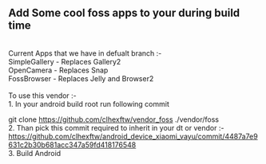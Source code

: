 <h2> Add Some cool foss apps to your during build time </h2>
<br />
Current Apps that we have in defualt branch :- <br />
SimpleGallery - Replaces Gallery2 <br />
OpenCamera - Replaces Snap <br />
FossBrowser - Replaces Jelly and Browser2 <br />

<br />
To use this vendor :-
<br />
1. In your android build root run following commit
<br />
 
git clone https://github.com/clhexftw/vendor_foss ./vendor/foss
<br />
2. Than pick this commit required to inherit in your dt or vendor :- 
https://github.com/clhexftw/android_device_xiaomi_vayu/commit/4487a7e9631c2b30b681acc347a59fd418176548
<br />
3. Build Android